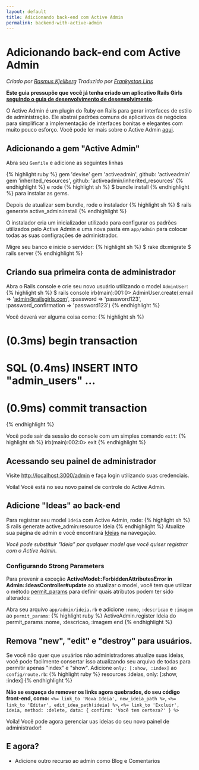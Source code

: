 ```yaml
---
layout: default
title: Adicionando back-end com Active Admin
permalink: backend-with-active-admin
---
```


# Adicionando back-end com Active Admin

_Criado por [Rasmus Kjellberg](https://www.rasmuskjellberg.se)_
_Traduzido por [Frankyston Lins](https://github.com/frankyston)_

**Este guia pressupõe que você já tenha criado um aplicativo Rails Girls** [**seguindo o guia de desenvolvimento de desenvolvimento**](/app).

O Active Admin é um plugin do Ruby on Rails para gerar interfaces de estilo de administração. Ele abstrai padrões comuns de aplicativos de negócios para simplificar a implementação de interfaces bonitas e elegantes com muito pouco esforço. Você pode ler mais sobre o Active Admin [aqui](http://activeadmin.info/).

## Adicionando a gem "Active Admin"

Abra seu `Gemfile` e adicione as seguintes linhas

{% highlight ruby %}
gem 'devise'
gem 'activeadmin', github: 'activeadmin'
gem 'inherited_resources', github: 'activeadmin/inherited_resources'
{% endhighlight %}
e rode
{% highlight sh %}
\$ bundle install
{% endhighlight %}
para instalar as gems.

Depois de atualizar sem bundle, rode o instalador
{% highlight sh %}
\$ rails generate active_admin:install
{% endhighlight %}

O instalador cria um inicializador utilizado para configurar os padrões utilizados pelo Active Admin e uma nova pasta em `app/admin` para colocar todas as suas configrações de administrador.

Migre seu banco e inicie o servidor:
{% highlight sh %}
$ rake db:migrate
$ rails server
{% endhighlight %}

## Criando sua primeira conta de administrador

Abra o Rails console e crie seu novo usuário utilizando o model `AdminUser`:
{% highlight sh %}
\$ rails console
irb(main):001:0> AdminUser.create(:email => 'admin@railsgirls.com', :password => 'password123', :password_confirmation => 'password123')
{% endhighlight %}

Você deverá ver alguma coisa como:
{% highlight sh %}

# (0.3ms) begin transaction

# SQL (0.4ms) INSERT INTO "admin_users" ...

# (0.9ms) commit transaction

{% endhighlight %}

Você pode sair da sessão do console com um simples comando `exit`:
{% highlight sh %}
irb(main):002:0> exit
{% endhighlight %}

## Acessando seu painel de administrador

Visite [http://localhost:3000/admin](http://localhost:3000/admin) e faça login utilizando suas credenciais.

Voila! Você está no seu novo painel de controle do Active Admin.

## Adicione "Ideas" ao back-end

Para registrar seu model `Ideia` com Active Admin, rode:
{% highlight sh %}
\$ rails generate active_admin:resource Ideia
{% endhighlight %}
Atualize sua página de admin e você encontrará [Ideias](http://localhost:3000/admin/ideias) na navegação.

_Você pode substituir "Ideia" por qualquer model que você quiser registrar com o Active Admin._

### Configurando Strong Parameters

Para prevenir a exceção **ActiveModel::ForbiddenAttributesError in Admin::IdeasController#update** ao atualizar o model, você tem que utilizar o método [permit_params](http://activeadmin.info/docs/2-resource-customization.html) para definir quais atributos podem ter sido alterados:

Abra seu arquivo `app/admin/ideia.rb` e adicione `:nome`, `:descricao` e `:imagem` ao `permit_params`:
{% highlight ruby %}
ActiveAdmin.register Ideia do
permit_params :nome, :descricao, :imagem
end
{% endhighlight %}

## Remova "new", "edit" e "destroy" para usuários.

Se você não quer que usuários não administradores atualize suas ideias, você pode facilmente consertar isso atualizando seu arquivo de todas para permitir apenas "index" e "show". Adicione `only: [:show, :index]` ao `config/route.rb`:
{% highlight ruby %}
resources :ideias, only: [:show, :index]
{% endhighlight %}

**Não se esqueça de remover os links agora quebrados, do seu código front-end, como:** `<%= link_to 'Nova Ideia', new_ideia_path %>`, `<%= link_to 'Editar', edit_idea_path(ideia) %>`, `<%= link_to 'Excluir', ideia, method: :delete, data: { confirm: 'Você tem certeza?' } %>`

Voila! Você pode agora gerenciar uas ideias do seu novo painel de administrador!

## E agora?

- Adicione outro recurso ao admin como Blog e Comentarios
